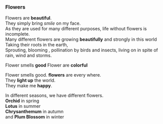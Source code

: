 ### Flowers

Flowers are **beautiful**.  
They simply bring *smile* on my face.  
As they are used for many different purposes, life without flowers is incomplete.  
Many different flowers are growing **beautifully** and strongly in this world  
Taking their roots in the earth,  
Sprouting, blooming , pollination by birds and insects, living on in spite of rain, wind and storms.

Flower smells **good**
Flower are **colorful**

Flower smells good.
**flowers** are every where.  
They **light up** the world.  
They make me **happy**.

In different seasons, we have different flowers.  
**Orchid** in spring  
**Lotus** in summer  
**Chrysanthemum** in autumn  
and **Plum Blossom** in winter    
  
